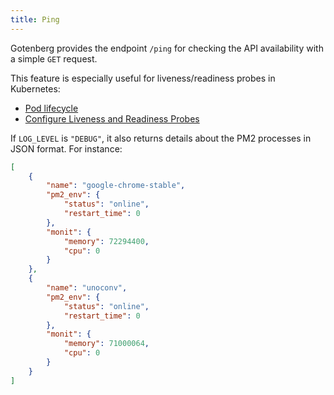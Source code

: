 ```yaml
---
title: Ping
---
```


Gotenberg provides the endpoint `/ping` for checking the API availability with
a simple `GET` request.

This feature is especially useful for liveness/readiness probes in Kubernetes:

* [Pod lifecycle](https://kubernetes.io/docs/concepts/workloads/pods/pod-lifecycle/#container-probes)
* [Configure Liveness and Readiness Probes](https://kubernetes.io/docs/tasks/configure-pod-container/configure-liveness-readiness-probes/)

If `LOG_LEVEL` is `"DEBUG"`, it also returns details about the PM2 processes in JSON format.
For instance:

```json
[
    {
        "name": "google-chrome-stable",
        "pm2_env": {
            "status": "online",
            "restart_time": 0
        },
        "monit": {
            "memory": 72294400,
            "cpu": 0
        }
    },
    {
        "name": "unoconv",
        "pm2_env": {
            "status": "online",
            "restart_time": 0
        },
        "monit": {
            "memory": 71000064,
            "cpu": 0
        }
    }
]
```
